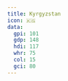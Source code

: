 ```yaml
---
title: Kyrgyzstan
icon: 🇰🇬
data:
  gpi: 101
  gdp: 148
  hdi: 117
  whr: 75
  col: 15
  gci: 80
---
```

